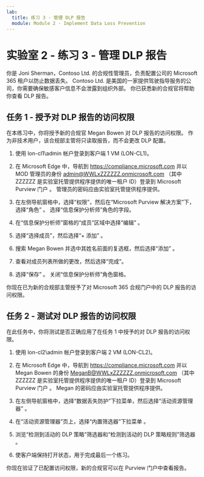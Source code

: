 ```yaml
---
lab:
  title: 练习 3 - 管理 DLP 报告
  module: Module 2 - Implement Data Loss Prevention
---
```


# 实验室 2 - 练习 3 - 管理 DLP 报告

你是 Joni Sherman，Contoso Ltd. 的合规性管理员，负责配置公司的 Microsoft 365 租户以防止数据丢失。 Contoso Ltd. 是美国的一家提供驾驶指导服务的公司，你需要确保敏感客户信息不会泄露到组织外部。 你已获悉新的合规官将帮助你查看 DLP 报告。

## 任务 1 - 授予对 DLP 报告的访问权限

在本练习中，你将授予新的合规官 Megan Bowen 对 DLP 报告的访问权限。 作为非技术用户，该合规部主管将只读取报告，而不会更改 DLP 配置。

1. 使用 lon-cl1\admin 帐户登录到客户端 1 VM (LON-CL1)。

1. 在 Microsoft Edge 中，导航到 https://compliance.microsoft.com 并以 MOD 管理员的身份 admin@WWLxZZZZZZ.onmicrosoft.com （其中 ZZZZZZ 是实验室托管提供程序提供的唯一租户 ID）登录到 Microsoft Purview 门户  。  管理员的密码应由实验室托管提供程序提供。

1. 在左侧导航窗格中，选择“权限”，然后在“Microsoft Purview 解决方案”下，选择“角色”  。   选择“信息保护分析师”角色的字段。

1. 在“信息保护分析师”窗格的“成员”区域中选择“编辑” 。

1. 选择“选择成员”，然后选择“+ 添加” 。

1. 搜索 Megan Bowen 并选中其姓名前面的复选框，然后选择“添加” 。

1. 查看对成员列表所做的更改，然后选择“完成”。

1. 选择“保存”  。 关闭“信息保护分析师”角色窗格。

你现在已为新的合规部主管授予了对 Microsoft 365 合规门户中的 DLP 报告的访问权限。

## 任务 2 - 测试对 DLP 报告的访问权限

在此任务中，你将测试是否正确应用了在任务 1 中授予的对 DLP 报告的访问权限。

1. 使用 lon-cl2\admin 帐户登录到客户端 2 VM (LON-CL2)。

1. 在 Microsoft Edge 中，导航到 https://compliance.microsoft.com 并以 Megan Bowen 的身份 MeganB@WWLxZZZZZZ.onmicrosoft.com （其中 ZZZZZZ 是实验室托管提供程序提供的唯一租户 ID）登录到 Microsoft Purview 门户  。  Megan 的密码应由实验室托管提供程序提供。

1. 在左侧导航窗格中，选择“数据丢失防护”下拉菜单，然后选择“活动资源管理器” 。

1. 在“活动资源管理器”页上，选择“内置筛选器”下拉菜单 。 

1. 浏览“检测到活动的 DLP 策略”筛选器和“检测到活动的 DLP 策略规则”筛选器 。

1. 使客户端保持打开状态，用于完成最后一个练习。

你现在验证了已配置访问权限，新的合规官可以在 Purview 门户中查看报告。
